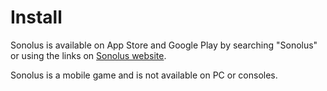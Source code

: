 # Install

Sonolus is available on App Store and Google Play by searching "Sonolus" or using the links on [Sonolus website](https://sonolus.com).

Sonolus is a mobile game and is not available on PC or consoles.

